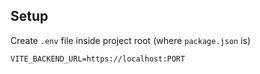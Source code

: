 ## Setup

Create `.env` file inside project root (where `package.json` is)

```env
VITE_BACKEND_URL=https://localhost:PORT
```

